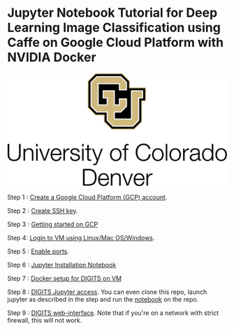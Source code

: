 # Jupyter Notebook Tutorial for Deep Learning Image Classification using Caffe on Google Cloud Platform with NVIDIA Docker

<kbd>
  <img src="/cudenver.png">
</kbd>

Step 1 : [Create a Google Cloud Platform (GCP) account](https://github.com/s3p02/jupyter_gcp_nvidia-docker_digits/tree/master/Step_GCP_Account).

Step 2 : [Create SSH key](https://github.com/s3p02/jupyter_gcp_nvidia-docker_digits/tree/master/create_ssh_mac_and_linux_and_windows).

Step 3 : [Getting started on GCP](https://github.com/s3p02/jupyter_gcp_nvidia-docker_digits/tree/master/gcp_console_getting_started)

Step 4: [Login to VM using Linux/Mac OS/Windows](https://github.com/s3p02/jupyter_gcp_nvidia-docker_digits/tree/master/SSH_INTO_GCP).

Step 5 : [Enable ports](https://github.com/s3p02/jupyter_gcp_nvidia-docker_digits/tree/master/GCP_ENABLE_PORTS).

Step 6 : [Jupyter Installation Notebook](https://github.com/s3p02/jupyter_gcp_nvidia-docker_digits/tree/master/gcp_install_anaconda_python)

Step 7 : [Docker setup for DIGITS on VM](https://github.com/s3p02/jupyter_gcp_nvidia-docker_digits/tree/master/building_digits_on_gcp_docker)

Step 8 : [DIGITS Jupyter access](https://github.com/s3p02/jupyter_gcp_nvidia-docker_digits/tree/master/digits_docker_jupyter).
You can even clone this repo, launch jupyter as described in the step and run the [notebook](https://github.com/s3p02/jupyter_gcp_nvidia-docker_digits/blob/master/gcp_docker_digits_jupyter.ipynb) on the repo.

Step 9 : [DIGITS web-interface](https://github.com/s3p02/jupyter_gcp_nvidia-docker_digits/tree/master/gcp_digits_web_gui). Note that if you're on a network with strict firewall, this will not work.
